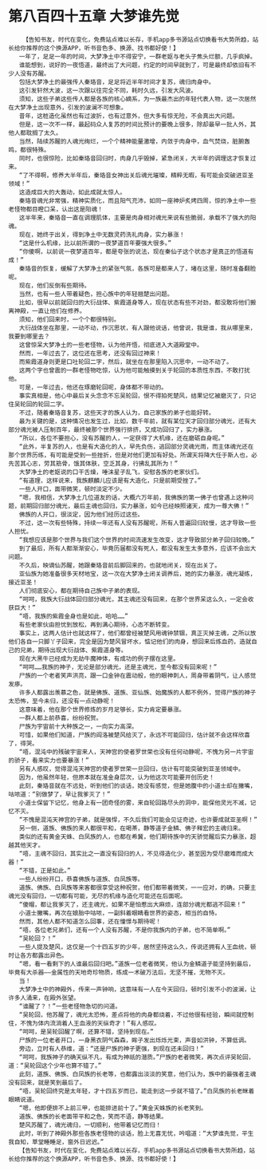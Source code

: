 # 第八百四十五章 大梦谁先觉
        【告知书友，时代在变化，免费站点难以长存，手机app多书源站点切换看书大势所趋，站长给你推荐的这个换源APP，听书音色多、换源、找书都好使！】
       一年了，足足一年的时间，大梦净土中不得安宁，一群老妪与老头子焦头烂额，几乎疯掉。
       谁能想到，说好的一夜悟道，最终出了大问题，约定的时间早就到了，可是最终却依旧有不少人没有苏醒。
       包括大梦净土的最强传人秦珞音，足足将近半年时间才复苏，魂归肉身中。
       这引发轩然大波，这一次跟以往完全不同，耗时久远，引发大风波。
       须知，这些子弟这些传人都是各族的核心嫡系，为一族最杰出的年轻代表人物，这一次居然在大梦净土出现意外，引发的波澜不可想象。
       昔年，这桩造化虽然也有过波折，也有过意外，但大多有惊无险，不会真出大问题。
       但是，这一次不一样，最起码众人复苏的时间比预计的要晚上很多，除却最早一批人外，其他人都耽搁了太久。
       当然，陆续苏醒的人魂光绚烂，一个个精神能量激增，内敛于肉身中，血气焚烧，脏腑轰鸣，都很特殊。
       同时，也很惊险，比如秦珞音回归时，肉身几乎毁掉，紧急闭关，大半年的调理这才恢复过来。
       “了不得啊，修养大半年后，秦珞音女神出关后魂光璀璨，精粹无暇，有可能会突破进亚圣领域！”
       这造成巨大的大轰动，如此成就太惊人。
       秦珞音魂光非常强，精神实质化，而且阳气充沛，如同一座神炉炙烤四周，惊的净土中一些老怪物都目瞪口呆，认出这是阳魂！
       这半年来，秦珞音一直在调理肌体，主要是肉身相对魂光来说有些脆弱，承载不了强大的阳魂。
       现在，她终于出关，得到净土中无数灵药洗礼肉身，实力暴涨！
       “这是什么机缘，比以前所谓的一夜梦道百年要强大很多。”
       “你傻啊，以前说一夜梦道百年，都是夸张的说法，现在秦仙子这个状态才是真正的悟道有成！”
       秦珞音的恢复，缓解了大梦净土的紧张气氛，各族可是都来人了，堵在这里，随时准备翻脸呢。
       现在，他们反倒有些期待。
       当然，也有一些人带着疑色，担心族中的年轻翘楚出问题。
       比如，很早以前就回归的大衍战体、紫霞道身等人，现在状态有些不对劲，都没敢将他们搬离神殿，一直让他们在修养。
       须知，他们回来时，一个个都很特别。
       大衍战体坐在那里，一动不动，作沉思状，有人跟他说话，他曾说，我是谁，我从哪里来，我要到哪里去？
       这曾惊呆大梦净土的一些老怪物，认为他开悟，彻底进入大道殿堂中。
       然而，一年过去了，这位还在思考，还没有回过神来！
       而紫霞道身则更是口吐轮回二字，然后，就坐在在那里陷入沉思中，一动不动了。
       这两个字也曾震的一群老怪物吃惊，认为他可能触摸到关于轮回的本质性东西，不敢打扰他。
       可是，一年过去，他还在琢磨轮回呢，身体都不带动的。
       事实真相是，他心中最后关头念念不忘吴轮回，恨不得拍死楚风，结果记忆被磨灭了，只记住吴轮回的轮回二字。
       不过，随着秦珞音复苏，这些天才的族人认为，自己家族的弟子也能好转。
       最为关键的是，这种情况也发生过，比如，数千年前，就有某位天才回归部分魂光，还有大部分魂光被人压制百年，最终被那个世界强行排挤，又成功回归了，实力暴涨。
       “所以，各位不要担心，没有苏醒的人，一定获得了大机缘，还在磨砺自身呢。”
       “此外，半复苏的人，也是有大造化的人，早先负伤，逃回部分灵魂光雨，而主体魂光还在那个世界历练，有可能是受到一些挫折，但是对他们更加有好处。所谓天将降大任于斯人也，必先苦其心志，劳其筋骨，饿其体肤，空乏其身，行拂乱其所为！”
       大梦净土的老妪说的口干舌燥，唾沫星子乱飞，安慰各族的老家伙们。
       “有道理，这样说来，我族麒麟儿应该是有大造化，只是前期受挫了。”
       一些人开口，面带微笑，顿时淡定不少。
       “嗯，我相信，大梦净土几位道友的话，大概六万年前，我佛族的第一佛子也曾遇上这种问题，前期回归部分魂光，最后主魂也回归，实力暴涨，如今已经映照诸天，成为一尊大佛！”
       佛族的人开口，很淡定，因为他们经历过这些。
       不过，这一次有些特殊，持续一年还有人没有苏醒呢，所有人普遍回归较慢，这才导致一些人担忧。
       “我想应该是那个世界与我们这个世界的时间流速发生改变，这才导致部分弟子回归较晚。”
       到了最后，所有人都渐渐安心，毕竟历届都没有死人，都没有发生太多意外，应该不会出大问题。
       不久后，映谪仙苏醒，她跟秦珞音前后脚回来的，也就地闭关，现在出关了。
       亚仙族为她准备很多天材地宝，这一次在大梦净土闭关调养后，她的实力暴涨，魂光凝练，接近亚圣！
       人们彻底安心，都在期待自己族中子弟的表现。
       “呵呵，我族大衍战体回归部分魂光，其主魂还没有回来，在那个世界呆这么久，一定会收获巨大！”
       “唔，我族的紫霞金身也是如此，哈哈……”
       有些老家伙由担忧到放松，再到满心期待，心态不断转变。
       事实上，这两人估计也就这样了，他们都曾经被楚风用魂钟禁锢，真正灭掉主魂，之所以放他们各自一只脚丫子回来，完全是因为楚风冒坏水，惦记他们的肉身，想回来后炼血药，造就自己的兄弟，期待出现大衍战体、紫霞道身等。
       现在大黑牛已经成为无劫牛魔神体，有成功的例子摆在这里。
       “呵呵……我族的神子，无论是部分魂光，还是主魂光，至今都没有回来呢！”
       尸族的一个老者笑声洪亮，跟一口金钟在震动般，他的眼神刺人，周身带着阴气，让人感觉发瘆。
       许多人都露出羡慕之色，就是佛族、道族、亚仙族、始魔族的人都不例外，觉得尸族的神子太恐怖，至今未归，还没有一点动静呢！
       这意味着，他在那个世界修炼的岁月足够长，实力肯定要暴涨。
       一群人都上前恭喜，纷纷祝贺。
       尸族为宇宙前十大种族之一，一向实力高深。
       可惜，如果他们知道，尸族的阎洛被楚风给灭了，永远不可能回归，估计就不会这样欣喜了，得哭。
       “唔，混沌中的残破宇宙来人，天神宫的使者罗世荣也没有任何动静呢，不愧为另一片宇宙的骄子，看来实力也要暴涨！”
       另有人感叹，觉得混沌天神宫的使者罗世荣一旦回归，估计有可能突破到亚圣领域中。
       因为，他虽然年轻，但原本就在准金身层次，认为他这次可能要开创历史！
       此刻，秦珞音就在不远处，听到他们的谈话，她没有感觉，但是她腹中的小道士却在撇嘴，咕哝道：“别做梦了，早让我爹灭了！”
       小道士保留下记忆，他身上有一团奇怪的雾，来自轮回路尽头的洞中，能保他灵光不减，记忆不灭。
       “不愧是混沌天神宫的子弟，就是强悍，不久后我们可能会见证奇迹，也许要成就亚圣啊！”
       另一侧，道族、佛族的来人都很平和，在喝茶，静等道子金鳞、佛子释宏的主魂归来。
       类似的还有黄金天蛛、白凤族的人，也都在希冀，他们期待族中的天骄觉醒后实力暴涨，超越其他天才。
       “唔，主魂不回归，其实比之一直没有回归的人，不见得造化少，甚至因为受尽磨难而成大器！”
       “不错，正是如此。”
       一些人纷纷开口，恭喜佛族与道族、白凤族等。
       道族、佛族、白凤族等来客都很享受这种祝贺，他们都带着微笑，一一应对，的确，只要主魂光没有回归，一切都有可能，无尽的机缘与造化可能还在后面呢。
       “傻帽，都让我爹灭了，还主魂光，如果不是怕惹出大麻烦，连部分魂光都逃不回来！”
       小道士撇嘴，再次在娘胎中咕哝，一副斜着眼睛看世界的姿态，相当的自恃。
       然而，其他人都不知道怎么回事，还在憧憬与期待呢！
       “唔，各位老兄弟们，还有一个人没有苏醒，不是你我族内的子弟，也不简单啊。”
       “吴轮回？！”
       一些人提及楚风，这仅是一个十四五岁的少年，居然坚持这么久，传说还拥有人王血统，顿时让各方都露出异色。
       “嗯，看一看剩下的人谁最后回归吧。”道族一位老者微笑，他认为金鳞道子能坚持到最后，毕竟有大杀器——金属性的天地奇珍物质，练成一术破万法后，无坚不摧，无物不灭。
       当！
       大梦净土中的神殿外，传来一声钟响，这意味有一人在今天回归，顿时引发不小的波澜，让许多人涌来，在殿外张望。
       “谁醒了？！”一些老怪物急切的问道。
       “吴轮回，他苏醒了，魂光太恐怖，差点将他的肉身都烧着，不过他很有经验，瞬间就控制住，不愧为体内流淌着人王血液的天纵奇才！”有人感叹。
       “呵呵，是吴轮回醒了啊，还算不错，坚持到现在。”
       尸族的一位老者开口，一身黑衣阴气森森，眸子发出烁烁光束，声音如洪钟，不算低调。
       旁边，立时有人恭维，道：“还是尸族的神子更强，到现在还未回归！”
       “呵呵，我族神子的确天纵不凡，有成为神祇的潜质。”尸族的老者微笑，再次点评吴轮回，道：“吴轮回这个少年也算不错了。”
       此刻，道族、佛族、白凤族的长老等，也都露出淡淡的笑意，他们认为，族中的最强者主魂没有回来，就是笑到最后了。
       “唔，吴轮回终究是太年轻，才十四五岁而已，能走到这一步就不错了。”白凤族的长老眯着眼睛说道。
       “嗯，他即便排不上前三甲，也能排进前十了。”黄金天蛛族的长老笑到。
       道族、佛族的长老面带平和之色，笑而不语，静等结果。
       楚风苏醒了，魂光魂归，一切顺利，他带着记忆而归！
       此时，听到了神殿外那些各族老怪物的谈话，脸上无喜无忧，吟唱道：“大梦谁先觉，平生我自知，草堂睡睡足，窗外日迟迟。”
       【告知书友，时代在变化，免费站点难以长存，手机app多书源站点切换看书大势所趋，站长给你推荐的这个换源APP，听书音色多、换源、找书都好使！】